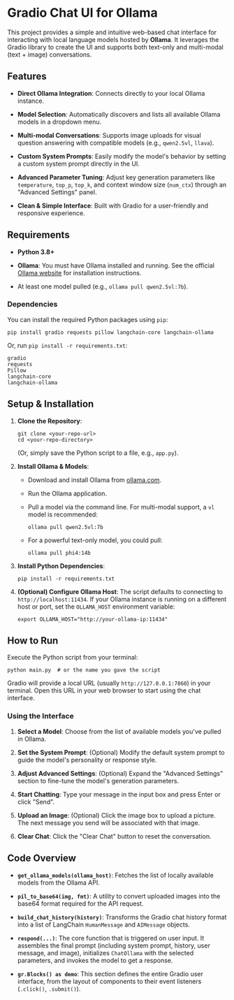 # Gradio Chat UI for Ollama

This project provides a simple and intuitive web-based chat interface for interacting with local language models hosted by **Ollama**. It leverages the Gradio library to create the UI and supports both text-only and multi-modal (text + image) conversations.

## Features

-   **Direct Ollama Integration**: Connects directly to your local Ollama instance.
    
-   **Model Selection**: Automatically discovers and lists all available Ollama models in a dropdown menu.
    
-   **Multi-modal Conversations**: Supports image uploads for visual question answering with compatible models (e.g., `qwen2.5vl`, `llava`).
    
-   **Custom System Prompts**: Easily modify the model's behavior by setting a custom system prompt directly in the UI.
    
-   **Advanced Parameter Tuning**: Adjust key generation parameters like `temperature`, `top_p`, `top_k`, and context window size (`num_ctx`) through an "Advanced Settings" panel.
    
-   **Clean & Simple Interface**: Built with Gradio for a user-friendly and responsive experience.
    

## Requirements

-   **Python 3.8+**
    
-   **Ollama**: You must have Ollama installed and running. See the official [Ollama website](https://ollama.com/ "null") for installation instructions.
    
-   At least one model pulled (e.g., `ollama pull qwen2.5vl:7b`).
    

### Dependencies

You can install the required Python packages using `pip`:

```
pip install gradio requests pillow langchain-core langchain-ollama

```

Or, run `pip install -r requirements.txt`:

```
gradio
requests
Pillow
langchain-core
langchain-ollama

```

## Setup & Installation

1.  **Clone the Repository**:
    
    ```
    git clone <your-repo-url>
    cd <your-repo-directory>
    
    ```
    
    (Or, simply save the Python script to a file, e.g., `app.py`).
    
2.  **Install Ollama & Models**:
    
    -   Download and install Ollama from [ollama.com](https://ollama.com/ "null").
        
    -   Run the Ollama application.
        
    -   Pull a model via the command line. For multi-modal support, a `vl` model is recommended:
        
        ```
        ollama pull qwen2.5vl:7b
        
        ```
        
    -   For a powerful text-only model, you could pull:
        
        ```
        ollama pull phi4:14b
        
        ```
        
3.  **Install Python Dependencies**:
    
    ```
    pip install -r requirements.txt
    
    ```
    
4.  **(Optional) Configure Ollama Host**: The script defaults to connecting to `http://localhost:11434`. If your Ollama instance is running on a different host or port, set the `OLLAMA_HOST` environment variable:
    
    ```
    export OLLAMA_HOST="http://your-ollama-ip:11434"
    
    ```    

## How to Run

Execute the Python script from your terminal:

```
python main.py  # or the name you gave the script

```

Gradio will provide a local URL (usually `http://127.0.0.1:7860`) in your terminal. Open this URL in your web browser to start using the chat interface.

### Using the Interface

1.  **Select a Model**: Choose from the list of available models you've pulled in Ollama.
    
2.  **Set the System Prompt**: (Optional) Modify the default system prompt to guide the model's personality or response style.
    
3.  **Adjust Advanced Settings**: (Optional) Expand the "Advanced Settings" section to fine-tune the model's generation parameters.
    
4.  **Start Chatting**: Type your message in the input box and press Enter or click "Send".
    
5.  **Upload an Image**: (Optional) Click the image box to upload a picture. The next message you send will be associated with that image.
    
6.  **Clear Chat**: Click the "Clear Chat" button to reset the conversation.
    

## Code Overview

-   **`get_ollama_models(ollama_host)`**: Fetches the list of locally available models from the Ollama API.
    
-   **`pil_to_base64(img, fmt)`**: A utility to convert uploaded images into the base64 format required for the API request.
    
-   **`build_chat_history(history)`**: Transforms the Gradio chat history format into a list of LangChain `HumanMessage` and `AIMessage` objects.
    
-   **`respond(...)`**: The core function that is triggered on user input. It assembles the final prompt (including system prompt, history, user message, and image), initializes `ChatOllama` with the selected parameters, and invokes the model to get a response.
    
-   **`gr.Blocks() as demo`**: This section defines the entire Gradio user interface, from the layout of components to their event listeners (`.click()`, `.submit()`).
